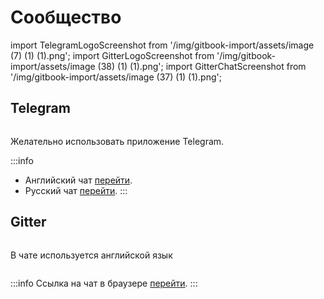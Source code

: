 # Сообщество

import TelegramLogoScreenshot from '/img/gitbook-import/assets/image (7) (1) (1).png';
import GitterLogoScreenshot from '/img/gitbook-import/assets/image (38) (1) (1).png';
import GitterChatScreenshot from '/img/gitbook-import/assets/image (37) (1) (1).png';

## Telegram

<img src={TelegramLogoScreenshot} alt="" />

Желательно использовать приложение Telegram.

:::info
* Английский чат [перейти](https://t.me/Avalonia).
* Русский чат [перейти](https://t.me/AvaloniaRU).
:::

## Gitter

<img src={GitterLogoScreenshot} alt="" data-size="original"/>

В чате используется английской язык

<img src={GitterChatScreenshot} alt="" />

:::info
Ссылка на чат в браузере [перейти](https://gitter.im/AvaloniaUI/Avalonia).
:::



